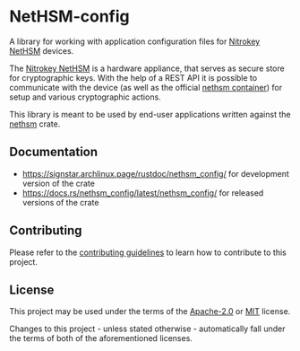 # NetHSM-config

A library for working with application configuration files for [Nitrokey NetHSM] devices.

The [Nitrokey NetHSM] is a hardware appliance, that serves as secure store for cryptographic keys.
With the help of a REST API it is possible to communicate with the device (as well as the official [nethsm container]) for setup and various cryptographic actions.

This library is meant to be used by end-user applications written against the [nethsm] crate.

## Documentation

- <https://signstar.archlinux.page/rustdoc/nethsm_config/> for development version of the crate
- <https://docs.rs/nethsm_config/latest/nethsm_config/> for released versions of the crate

## Contributing

Please refer to the [contributing guidelines] to learn how to contribute to this project.

## License

This project may be used under the terms of the [Apache-2.0] or [MIT] license.

Changes to this project - unless stated otherwise - automatically fall under the terms of both of the aforementioned licenses.

[Apache-2.0]: https://www.apache.org/licenses/LICENSE-2.0
[MIT]: https://opensource.org/licenses/MIT
[Nitrokey NetHSM]: https://www.nitrokey.com/products/nethsm
[contributing guidelines]: ../CONTRIBUTING.md
[nethsm container]: https://hub.docker.com/r/nitrokey/nethsm
[nethsm]: https://crates.io/crates/nethsm

